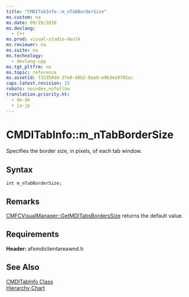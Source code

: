 ```yaml
---
title: "CMDITabInfo::m_nTabBorderSize"
ms.custom: na
ms.date: 09/19/2016
ms.devlang: 
  - C++
ms.prod: visual-studio-dev14
ms.reviewer: na
ms.suite: na
ms.technology: 
  - devlang-cpp
ms.tgt_pltfrm: na
ms.topic: reference
ms.assetid: f33350dd-37e0-48b2-8aa8-e9b34a9705ac
caps.latest.revision: 15
robots: noindex,nofollow
translation.priority.ht: 
  - de-de
  - ja-jp
---
```

# CMDITabInfo::m_nTabBorderSize
Specifies the border size, in pixels, of each tab window.  
  
## Syntax  
  
```  
int m_nTabBorderSize;  
```  
  
## Remarks  
 [CMFCVisualManager::GetMDITabsBordersSize](../vs140/CMFCVisualManager--GetMDITabsBordersSize.md) returns the default value.  
  
## Requirements  
 **Header:** afxmdiclientareawnd.h  
  
## See Also  
 [CMDITabInfo Class](../vs140/CMDITabInfo-Class.md)   
 [Hierarchy Chart](../vs140/Hierarchy-Chart.md)